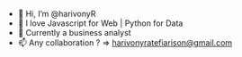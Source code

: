 - 👋 Hi, I’m @harivonyR
- 👀 I love Javascript for Web | Python for Data
- 🌱 Currently a business analyst
- 📫 Any collaboration ? => harivonyratefiarison@gmail.com

<!---
harivonyR/harivonyR is a ✨ special ✨ repository because its `README.md` (this file) appears on your GitHub profile.
You can click the Preview link to take a look at your changes.
--->
